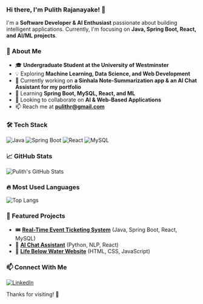 ### Hi there, I'm Pulith Rajanayake! 👋

I'm a **Software Developer & AI Enthusiast** passionate about building intelligent applications. Currently, I'm focusing on **Java, Spring Boot, React, and AI/ML projects**.

### 🚀 About Me
- 🎓 **Undergraduate Student at the University of Westminster**
- 💡 Exploring **Machine Learning, Data Science, and Web Development**
- 🔭 Currently working on **a Sinhala Note-Summarization app & an AI Chat Assistant for my portfolio**
- 🌱 Learning **Spring Boot, MySQL, React, and ML**
- 👯 Looking to collaborate on **AI & Web-Based Applications**
- 📫 Reach me at **pulithr@gmail.com**

### 🛠️ Tech Stack

![Java](https://img.shields.io/badge/Java-ED8B00?style=for-the-badge&logo=java&logoColor=white)
![Spring Boot](https://img.shields.io/badge/Spring_Boot-6DB33F?style=for-the-badge&logo=spring-boot&logoColor=white)
![React](https://img.shields.io/badge/React-20232A?style=for-the-badge&logo=react&logoColor=61DAFB)
![MySQL](https://img.shields.io/badge/MySQL-005C84?style=for-the-badge&logo=mysql&logoColor=white)

### 📈 GitHub Stats

![Pulith's GitHub Stats](https://github-readme-stats.vercel.app/api?username=pulithr&show_icons=true&theme=radical)

### 🔥 Most Used Languages

![Top Langs](https://github-readme-stats.vercel.app/api/top-langs/?username=pulithr&layout=compact&theme=radical)

### 📌 Featured Projects
- 🎟 **[Real-Time Event Ticketing System](https://github.com/pulithr/event-ticketing-system)** (Java, Spring Boot, React, MySQL)
- 🤖 **[AI Chat Assistant](https://github.com/pulithr/ai-chat-assistant)** (Python, NLP, React)
- 🌊 **[Life Below Water Website](https://github.com/pulithr/life-below-water)** (HTML, CSS, JavaScript)

### 📫 Connect With Me
[![LinkedIn](https://img.shields.io/badge/LinkedIn-0A66C2?style=for-the-badge&logo=linkedin&logoColor=white)](https://www.linkedin.com/in/pulith-rajanayake)  

Thanks for visiting! 🚀




